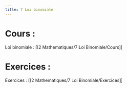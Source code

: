 ```yaml
---
title: 7 Loi binomiale
---
```


# Cours :
Loi binomiale : [[2 Mathematiques/7 Loi Binomiale/Cours]]

# Exercices :
Exercices : [[2 Mathematiques/7 Loi Binomiale/Exercices]]